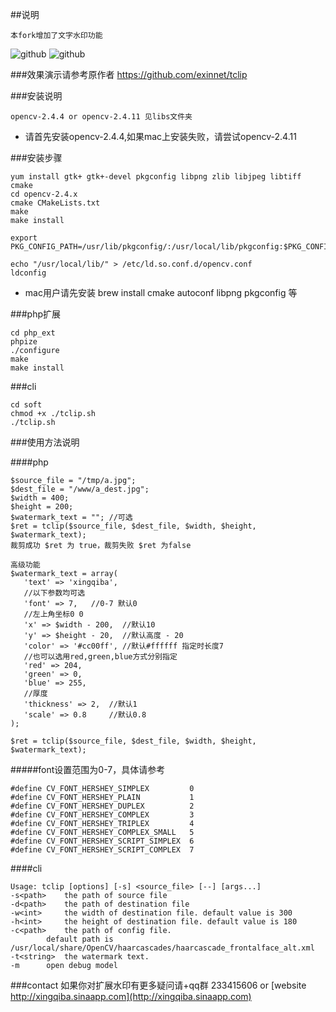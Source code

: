 ##说明
```
本fork增加了文字水印功能
```
![github](./demo_images/demo_.jpg "裁剪后水印图")
![github](./demo_images/demo.jpg "原始图")

###效果演示请参考原作者
https://github.com/exinnet/tclip

###安装说明
```
opencv-2.4.4 or opencv-2.4.11 见libs文件夹
```
* 请首先安装opencv-2.4.4,如果mac上安装失败，请尝试opencv-2.4.11

###安装步骤
```
yum install gtk+ gtk+-devel pkgconfig libpng zlib libjpeg libtiff cmake
cd opencv-2.4.x
cmake CMakeLists.txt
make
make install

export PKG_CONFIG_PATH=/usr/lib/pkgconfig/:/usr/local/lib/pkgconfig:$PKG_CONFIG_PATH

echo "/usr/local/lib/" > /etc/ld.so.conf.d/opencv.conf 
ldconfig
```
* mac用户请先安装 brew install cmake autoconf libpng pkgconfig 等

###php扩展
```
cd php_ext
phpize
./configure
make
make install
```

###cli
```
cd soft
chmod +x ./tclip.sh
./tclip.sh
```

###使用方法说明

####php
```
$source_file = "/tmp/a.jpg";
$dest_file = "/www/a_dest.jpg";
$width = 400;
$height = 200;
$watermark_text = ""; //可选
$ret = tclip($source_file, $dest_file, $width, $height, $watermark_text);
裁剪成功 $ret 为 true，裁剪失败 $ret 为false

高级功能
$watermark_text = array(
   'text' => 'xingqiba',
   //以下参数均可选   
   'font' => 7,   //0-7 默认0
   //左上角坐标0 0
   'x' => $width - 200,  //默认10
   'y' => $height - 20,  //默认高度 - 20
   'color' => '#cc00ff', //默认#ffffff 指定时长度7
   //也可以选用red,green,blue方式分别指定
   'red' => 204,
   'green' => 0,
   'blue' => 255,
   //厚度
   'thickness' => 2,  //默认1
   'scale' => 0.8     //默认0.8
);

$ret = tclip($source_file, $dest_file, $width, $height, $watermark_text);
```

#####font设置范围为0-7，具体请参考
```
#define CV_FONT_HERSHEY_SIMPLEX         0
#define CV_FONT_HERSHEY_PLAIN           1
#define CV_FONT_HERSHEY_DUPLEX          2
#define CV_FONT_HERSHEY_COMPLEX         3
#define CV_FONT_HERSHEY_TRIPLEX         4
#define CV_FONT_HERSHEY_COMPLEX_SMALL   5
#define CV_FONT_HERSHEY_SCRIPT_SIMPLEX  6
#define CV_FONT_HERSHEY_SCRIPT_COMPLEX  7
```


####cli
```
Usage: tclip [options] [-s] <source_file> [--] [args...]
-s<path>	the path of source file
-d<path>	the path of destination file
-w<int>		the width of destination file. default value is 300
-h<int>		the height of destination file. default value is 180
-c<path>	the path of config file.
		default path is /usr/local/share/OpenCV/haarcascades/haarcascade_frontalface_alt.xml
-t<string>	the watermark text.
-m		open debug model
```

###contact
如果你对扩展水印有更多疑问请+qq群 233415606 or [website http://xingqiba.sinaapp.com](http://xingqiba.sinaapp.com)

